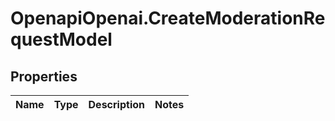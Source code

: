 # OpenapiOpenai.CreateModerationRequestModel

## Properties

Name | Type | Description | Notes
------------ | ------------- | ------------- | -------------


